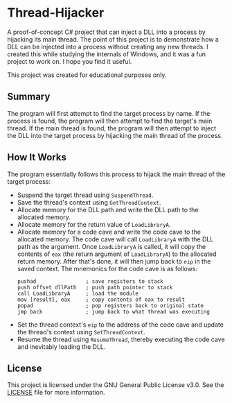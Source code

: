 # Thread-Hijacker
A proof-of-concept C# project that can inject a DLL into a process by hijacking its main thread. The point of this project is to demonstrate how a DLL can be injected into a process without creating any new threads. I created this while studying the internals of Windows, and it was a fun project to work on. I hope you find it useful.

This project was created for educational purposes only.

## Summary
The program will first attempt to find the target process by name. If the process is found, the program will then attempt to find the target's main thread. If the main thread is found, the program will then attempt to inject the DLL into the target process by hijacking the main thread of the process.

## How It Works
The program essentially follows this process to hijack the main thread of the target process:
- Suspend the target thread using `SuspendThread`.
- Save the thread's context using `GetThreadContext`.
- Allocate memory for the DLL path and write the DLL path to the allocated memory.
- Allocate memory for the return value of `LoadLibraryA`.
- Allocate memory for a code cave and write the code cave to the allocated memory. The code cave will call `LoadLibraryA` with the DLL path as the argument. Once `LoadLibraryA` is called, it will copy the contents of `eax` (the return argument of `LoadLibraryA`) to the allocated return memory. After that's done, it will then jump back to `eip` in the saved context. The mnemonics for the code cave is as follows:
    ```x86asm
    pushad                ; save registers to stack
    push offset dllPath   ; push path pointer to stack
    call LoadLibraryA     ; load the module
    mov [result], eax     ; copy contents of eax to result
    popad                 ; pop registers back to original state
    jmp back              ; jump back to what thread was executing
    ```
- Set the thread context's `eip` to the address of the code cave and update the thread's context using `SetThreadContext`.
- Resume the thread using `ResumeThread`, thereby executing the code cave and inevitably loading the DLL.

## License
This project is licensed under the GNU General Public License v3.0. See the [LICENSE](LICENSE) file for more information.
